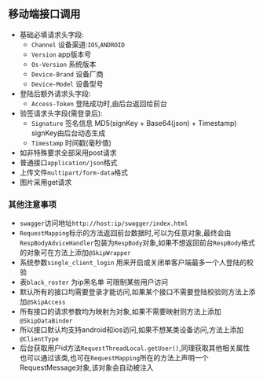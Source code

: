 ## 移动端接口调用
* 基础必填请求头字段:
    * `Channel` 设备渠道:`IOS`,`ANDROID`
    * `Version` app版本号
    * `Os-Version` 系统版本
    * `Device-Brand` 设备厂商
    * `Device-Model` 设备型号
* 登陆后额外请求头字段:
    * `Access-Token` 登陆成功时,由后台返回给前台
* 验签请求头字段(需登录后):
    * `Signature` 签名信息 MD5(signKey + Base64(json) + Timestamp) signKey由后台动态生成
    * `Timestamp` 时间戳(毫秒值)
* 如非特殊要求全部采用post请求
* 普通接口`application/json`格式 
* 上传文件`multipart/form-data`格式
* 图片采用get请求


### 其他注意事项
* `swagger`访问地址`http://host:ip/swagger/index.html`
* `RequestMapping`标示的方法返回前台数据时,可以为任意对象,最终会由`RespBodyAdviceHandler`包装为`RespBody`对象,如果不想返回前台`RespBody`格式的对象可在方法上添加`@SkipWrapper`
* 系统参数`single_client_login` 用来开启或关闭单客户端最多一个人登陆的校验
* 表`black_roster` 为ip黑名单 可限制某些用户访问
* 默认所有的接口均需要登录才能访问,如果某个接口不需要登陆校验则方法上添加`@SkipAccess`
* 所有接口的请求参数均为映射为对象,如果不需要映射则方法上添加`@SkipDataBinder`
* 所以接口默认均支持android和ios访问,如果不想某类设备访问,方法上添加`@ClientType`
* 后台获取用户id方法`RequestThreadLocal.getUser()`,同理获取其他相关属性也可以通过该类,也可在`RequestMapping`所在的方法上声明一个RequestMessage对象,该对象会自动被注入

